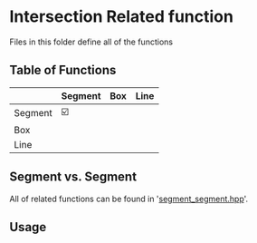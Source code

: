 # Intersection Related function 

Files in this folder define all of the functions 

## Table of Functions

|          |     Segment             |  Box     | Line     |
|----------|-------------------------|----------|----------|
| Segment  | :ballot_box_with_check: |          |          |
| Box      |                         |          |          |
| Line     |                         |          |          |

## Segment vs. Segment

All of related functions can be found in '[segment_segment.hpp](segment_segment.hpp)'. 


## Usage
